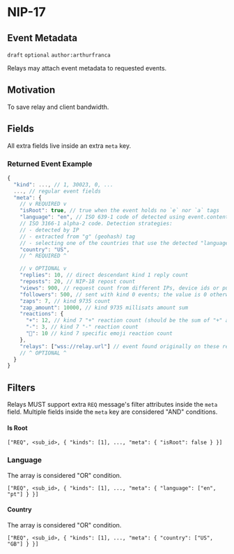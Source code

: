 NIP-17
======

Event Metadata
---------------

`draft` `optional` `author:arthurfranca`

Relays may attach event metadata to requested events.

## Motivation

To save relay and client bandwidth.

## Fields

All extra fields live inside an extra `meta` key.

### Returned Event Example

```js
{
  "kind": ..., // 1, 30023, 0, ...
  ..., // regular event fields
  "meta": {
    // v REQUIRED v
    "isRoot": true, // true when the event holds no `e` nor `a` tags
    "language": "en", // ISO 639-1 code of detected using event.content language
    // ISO 3166-1 alpha-2 code. Detection strategies:
    // - detected by IP
    // - extracted from "g" (geohash) tag
    // - selecting one of the countries that use the detected "language" as the main one
    "country": "US",
    // ^ REQUIRED ^

    // v OPTIONAL v
    "replies": 10, // direct descendant kind 1 reply count
    "reposts": 20, // NIP-18 repost count
    "views": 900, // request count from different IPs, device ids or pubkeys
    "followers": 500, // sent with kind 0 events; the value is 0 otherwise
    "zaps": 7, // kind 9735 count
    "zap_amount": 10000, // kind 9735 millisats amount sum
    "reactions": {
      "+": 12, // kind 7 "+" reaction count (should be the sum of "+" and all emoji reactions)
      "-": 3, // kind 7 "-" reaction count
      "🤙️": 10 // kind 7 specific emoji reaction count
    },
    "relays": ["wss://relay.url"] // event found originally on these relays
    // ^ OPTIONAL ^
  }
}
```

## Filters

Relays MUST support extra `REQ` message's filter attributes inside the `meta` field. Multiple
fields inside the `meta` key are considered "AND" conditions.

#### Is Root

`["REQ", <sub_id>, { "kinds": [1], ..., "meta": { "isRoot": false } }]`

### Language

The array is considered "OR" condition.

`["REQ", <sub_id>, { "kinds": [1], ..., "meta": { "language": ["en", "pt"] } }]`

#### Country

The array is considered "OR" condition.

`["REQ", <sub_id>, { "kinds": [1], ..., "meta": { "country": ["US", "GB"] } }]`
